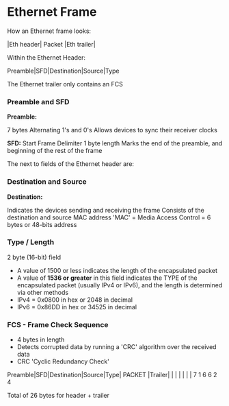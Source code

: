 # Ethernet Frame


How an Ethernet frame looks: 

|Eth header|			Packet		 |Eth trailer|


Within the Ethernet Header:

Preamble|SFD|Destination|Source|Type

The Ethernet trailer only contains an FCS


### Preamble and SFD

**Preamble:**

7 bytes
Alternating 1's and 0's
Allows devices to sync their receiver clocks

**SFD:**
Start Frame Delimiter
1 byte length
Marks the end of the preamble, and beginning of the rest of the frame

The next to fields of the Ethernet header are:

### Destination and Source

**Destination:**

Indicates the devices sending and receiving the frame
Consists of the destination and source MAC address
'MAC' = Media Access Control
= 6 bytes or 48-bits address

### Type / Length
2 byte (16-bit) field

* A value of 1500 or less indicates the length of the encapsulated packet
* A value of **1536 or greater** in this field indicates the TYPE of the encapsulated packet (usually IPv4 or IPv6), and the length is determined via other methods
* IPv4 = 0x0800 in hex or 2048 in decimal
* IPv6 = 0x86DD in hex or 34525 in decimal

### FCS - Frame Check Sequence
* 4 bytes in length
* Detects corrupted data by running a 'CRC' algorithm over the received data
* CRC 'Cyclic Redundancy Check'


Preamble|SFD|Destination|Source|Type| PACKET |Trailer|
   |	  |       |         |     |				 |
   7      1       6         6     2				 4

Total of 26 bytes for header + trailer
